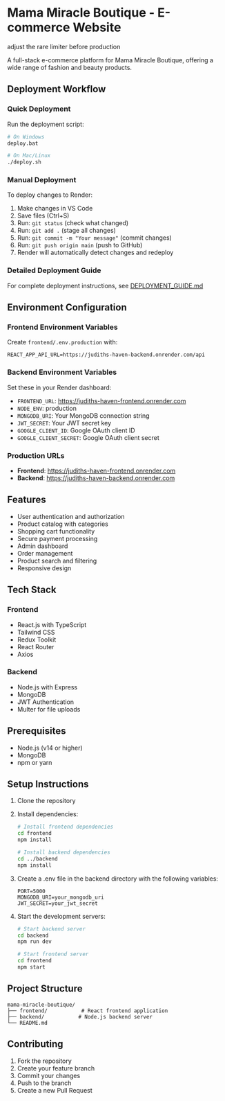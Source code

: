 # Mama Miracle Boutique - E-commerce Website

adjust the rare limiter before production

A full-stack e-commerce platform for Mama Miracle Boutique, offering a wide range of fashion and beauty products.

## Deployment Workflow

### Quick Deployment
Run the deployment script:
```bash
# On Windows
deploy.bat

# On Mac/Linux
./deploy.sh
```

### Manual Deployment
To deploy changes to Render:

1. Make changes in VS Code
2. Save files (Ctrl+S)
3. Run: `git status` (check what changed)
4. Run: `git add .` (stage all changes)
5. Run: `git commit -m "Your message"` (commit changes)
6. Run: `git push origin main` (push to GitHub)
7. Render will automatically detect changes and redeploy

### Detailed Deployment Guide
For complete deployment instructions, see [DEPLOYMENT_GUIDE.md](./DEPLOYMENT_GUIDE.md)

## Environment Configuration

### Frontend Environment Variables
Create `frontend/.env.production` with:
```
REACT_APP_API_URL=https://judiths-haven-backend.onrender.com/api
```

### Backend Environment Variables
Set these in your Render dashboard:
- `FRONTEND_URL`: https://judiths-haven-frontend.onrender.com
- `NODE_ENV`: production
- `MONGODB_URI`: Your MongoDB connection string
- `JWT_SECRET`: Your JWT secret key
- `GOOGLE_CLIENT_ID`: Google OAuth client ID
- `GOOGLE_CLIENT_SECRET`: Google OAuth client secret

### Production URLs
- **Frontend**: https://judiths-haven-frontend.onrender.com
- **Backend**: https://judiths-haven-backend.onrender.com

## Features

- User authentication and authorization
- Product catalog with categories
- Shopping cart functionality
- Secure payment processing
- Admin dashboard
- Order management
- Product search and filtering
- Responsive design

## Tech Stack


### Frontend
- React.js with TypeScript
- Tailwind CSS
- Redux Toolkit
- React Router
- Axios

### Backend
- Node.js with Express
- MongoDB
- JWT Authentication
- Multer for file uploads

## Prerequisites

- Node.js (v14 or higher)
- MongoDB
- npm or yarn

## Setup Instructions

1. Clone the repository
2. Install dependencies:
   ```bash
   # Install frontend dependencies
   cd frontend
   npm install

   # Install backend dependencies
   cd ../backend
   npm install
   ```

3. Create a .env file in the backend directory with the following variables:
   ```
   PORT=5000
   MONGODB_URI=your_mongodb_uri
   JWT_SECRET=your_jwt_secret
   ```

4. Start the development servers:
   ```bash
   # Start backend server
   cd backend
   npm run dev

   # Start frontend server
   cd frontend
   npm start
   ```

## Project Structure

```
mama-miracle-boutique/
├── frontend/           # React frontend application
├── backend/           # Node.js backend server
└── README.md
```

## Contributing

1. Fork the repository
2. Create your feature branch
3. Commit your changes
4. Push to the branch
5. Create a new Pull Request 